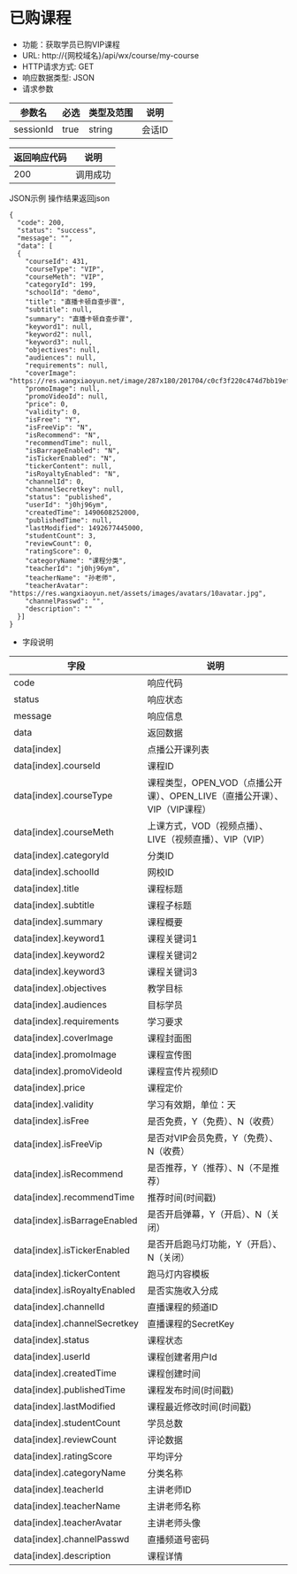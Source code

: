 # 已购课程

* 功能：获取学员已购VIP课程
* URL: http://{网校域名}/api/wx/course/my-course
* HTTP请求方式: GET
* 响应数据类型: JSON
* 请求参数

| 参数名 | 必选 | 类型及范围 | 说明 |
| --- | --- | --- | --- |
| sessionId | true | string | 会话ID |

|返回响应代码	|说明|
|-----------|---|
| 200 | 调用成功|

JSON示例
操作结果返回json
````
{
  "code": 200,
  "status": "success",
  "message": "",
  "data": [
  {
	"courseId": 431,
	"courseType": "VIP",
	"courseMeth": "VIP",
	"categoryId": 199,
	"schoolId": "demo",
	"title": "直播卡顿自查步骤",
	"subtitle": null,
	"summary": "直播卡顿自查步骤",
	"keyword1": null,
	"keyword2": null,
	"keyword3": null,
	"objectives": null,
	"audiences": null,
	"requirements": null,
	"coverImage": "https://res.wangxiaoyun.net/image/287x180/201704/c0cf3f220c474d7bb19ef55719bea124.png",
	"promoImage": null,
	"promoVideoId": null,
	"price": 0,
	"validity": 0,
	"isFree": "Y",
	"isFreeVip": "N",
	"isRecommend": "N",
	"recommendTime": null,
	"isBarrageEnabled": "N",
	"isTickerEnabled": "N",
	"tickerContent": null,
	"isRoyaltyEnabled": "N",
	"channelId": 0,
	"channelSecretkey": null,
	"status": "published",
	"userId": "j0hj96ym",
	"createdTime": 1490608252000,
	"publishedTime": null,
	"lastModified": 1492677445000,
	"studentCount": 3,
	"reviewCount": 0,
	"ratingScore": 0,
	"categoryName": "课程分类",
	"teacherId": "j0hj96ym",
	"teacherName": "孙老师",
	"teacherAvatar": "https://res.wangxiaoyun.net/assets/images/avatars/10avatar.jpg",
	"channelPasswd": "",
	"description": ""
  }]
}

````

* 字段说明

|字段|	说明|
|----|------|
|code|	响应代码|
|status|	响应状态|
|message|	响应信息|
|data|	返回数据|
|data[index]| 点播公开课列表 |
| data\[index\].courseId | 课程ID |
| data\[index\].courseType | 课程类型，OPEN_VOD（点播公开课）、OPEN_LIVE（直播公开课）、VIP（VIP课程） |
| data\[index\].courseMeth | 上课方式，VOD（视频点播）、LIVE（视频直播）、VIP（VIP） |
| data\[index\].categoryId | 分类ID |
| data\[index\].schoolId | 网校ID |
| data\[index\].title | 课程标题 |
| data\[index\].subtitle | 课程子标题 |
| data\[index\].summary | 课程概要 |
| data\[index\].keyword1 | 课程关键词1 |
| data\[index\].keyword2 | 课程关键词2 |
| data\[index\].keyword3 | 课程关键词3 |
| data\[index\].objectives | 教学目标 |
| data\[index\].audiences | 目标学员 |
| data\[index\].requirements | 学习要求 |
| data\[index\].coverImage | 课程封面图 |
| data\[index\].promoImage | 课程宣传图 |
| data\[index\].promoVideoId | 课程宣传片视频ID |
| data\[index\].price | 课程定价 |
| data\[index\].validity | 学习有效期，单位：天 |
| data\[index\].isFree | 是否免费，Y（免费）、N（收费） |
| data\[index\].isFreeVip | 是否对VIP会员免费，Y（免费）、N（收费） |
| data\[index\].isRecommend | 是否推荐，Y（推荐）、N（不是推荐） |
| data\[index\].recommendTime | 推荐时间(时间戳) |
| data\[index\].isBarrageEnabled | 是否开启弹幕，Y（开启）、N（关闭） |
| data\[index\].isTickerEnabled | 是否开启跑马灯功能，Y（开启）、N（关闭） |
| data\[index\].tickerContent | 跑马灯内容模板 |
| data\[index\].isRoyaltyEnabled | 是否实施收入分成 |
| data\[index\].channelId | 直播课程的频道ID |
| data\[index\].channelSecretkey | 直播课程的SecretKey |
| data\[index\].status | 课程状态 |
| data\[index\].userId | 课程创建者用户Id |
| data\[index\].createdTime | 课程创建时间 |
| data\[index\].publishedTime | 课程发布时间(时间戳) |
| data\[index\].lastModified | 课程最近修改时间(时间戳) |
| data\[index\].studentCount | 学员总数 |
| data\[index\].reviewCount | 评论数据 |
| data\[index\].ratingScore | 平均评分 |
| data\[index\].categoryName | 分类名称 |
| data\[index\].teacherId | 主讲老师ID |
| data\[index\].teacherName | 主讲老师名称 |
| data\[index\].teacherAvatar | 主讲老师头像 |
| data\[index\].channelPasswd | 直播频道号密码 |
| data\[index\].description | 课程详情 |


